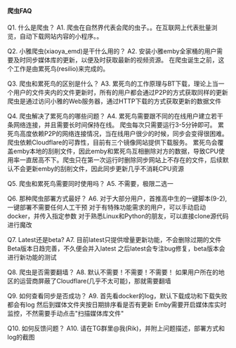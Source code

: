 #### 爬虫FAQ

Q1. 什么是爬虫？
A1. 爬虫在自然界代表会爬的虫子。。在互联网上代表批量浏览，自动下载网站内容的小程序。。

Q2. 小雅爬虫(xiaoya_emd)是干什么用的？
A2. 安装小雅emby全家桶的用户需要及时同步媒体库的更新，以便及时获取最新的视频资源。
       在爬虫诞生之前，这个工作是由累死鸟(resilio)来完成的。

Q3. 爬虫和累死鸟的区别是什么？
A3. 累死鸟的工作原理与BT下载，理论上当一个用户的文件夹内的文件更新时，所有的用户都会通过P2P的方式获取同样的更新
       爬虫是通过访问小雅的Web服务器，通过HTTP下载的方式获取更新的数据文件

Q4. 爬虫解决了累死鸟的哪些问题？
A4. 累死鸟需要跟不同的在线用户建立若干条网络连接，并且需要长时间保持在线。 爬虫每次只需要运行3-5分钟即可。
       累死鸟高度依赖P2P的网络连接情况，当在线用户很少的时候，同步会变得很困难。 爬虫依赖Cloudflare的可靠性，目前有三个镜像网站提供下载服务。
       累死鸟会覆盖emby本地的刮削文件，因此emby和累死鸟互相删除对方的数据，导致CPU使用率一直居高不下。爬虫只在第一次运行时删除同步网站上不存在的文件，后续默认不会更新emby的刮削文件，因此同步更新几乎不消耗CPU资源

Q5. 爬虫和累死鸟需要同时使用吗？
A5. 不需要，极限二选一

Q6. 那种爬虫部署方式最好？
A6. 对于大部分用户，首推高中生的一键脚本(9-2), 一键部署不需要任何人工干预
       对于有特殊功能需求的用户，可以手动启动docker，并传入指定参数
       对于熟悉Linux和Python的朋友，可以直接clone源代码进行魔改

Q7. Latest还是beta?
A7. 目前latest只提供增量更新功能，不会删除过期的文件
       Beta版本日趋完善，不久便会并入latest
       之后latest会专注bug修复，beta版本会进行新功能的测试

Q8. 爬虫是否需要翻墙？
A8. 默认不需要！不需要！不需要！
       如果用户所在的地区的运营商屏蔽了Cloudflare(几乎不太可能)，那就需要翻墙

Q9. 如何查看同步是否成功？
A9. 首先看docker的log，默认下载成功和下载失败都会有log
       然后到媒体文件夹按日期排序看是否有更新
       Emby需要开启媒体库实时监控，不然需要手动点击"扫描媒体库文件"

Q10. 如何反馈问题？
A10. 请在TG群里@我(Rik)，并附上问题描述，部署方式和log的截图
